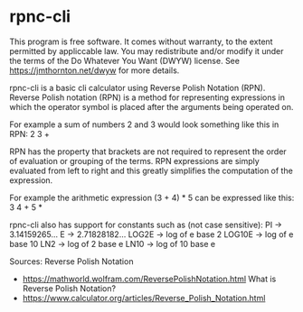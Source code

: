 # rpnc-cli

This program is free software. It comes without warranty, to the
extent permitted by appliccable law. You may redistribute and/or
modify it under the terms of the Do Whatever You Want (DWYW) license.
See https://jmthornton.net/dwyw for more details.

rpnc-cli is a basic cli calculator using Reverse Polish Notation (RPN).
Reverse Polish notation (RPN) is a method for representing expressions
in which the operator symbol is placed after the arguments being operated on.

For example a sum of numbers 2 and 3 would look something like this in RPN:
2 3 +

RPN has the property that brackets are not required to represent the order
of evaluation or grouping of the terms.
RPN expressions are simply evaluated from left to right and this greatly
simplifies the computation of the expression.

For example the arithmetic expression (3 + 4) * 5 can be expressed like this:
3 4 + 5 *

rpnc-cli also has support for constants such as (not case sensitive):
PI      -> 3.14159265...
E       -> 2.71828182...
LOG2E   -> log of e base 2
LOG10E  -> log of e base 10
LN2     -> log of 2 base e
LN10    -> log of 10 base e

Sources:
Reverse Polish Notation
- https://mathworld.wolfram.com/ReversePolishNotation.html
What is Reverse Polish Notation?
- https://www.calculator.org/articles/Reverse_Polish_Notation.html